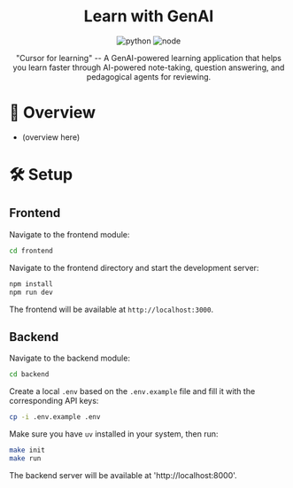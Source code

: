 <div align="center">

# Learn with GenAI

![python](https://img.shields.io/badge/python-3.11-blue)
![node](https://img.shields.io/badge/node.js-20+-green)

"Cursor for learning" -- A GenAI-powered learning application that helps you learn faster through AI-powered note-taking, question answering, and pedagogical agents for reviewing.

</div>

# 📄 Overview

- (overview here)

# 🛠 Setup

## Frontend

Navigate to the frontend module:
```bash
cd frontend
```

Navigate to the frontend directory and start the development server:
```bash
npm install
npm run dev
```

The frontend will be available at `http://localhost:3000`.

## Backend

Navigate to the backend module:
```bash
cd backend
```

Create a local `.env` based on the `.env.example` file and fill it with the corresponding API keys:
```bash
cp -i .env.example .env
```

Make sure you have `uv` installed in your system, then run:
```bash
make init
make run
```

The backend server will be available at 'http://localhost:8000'.
